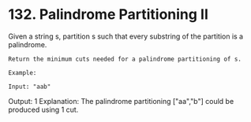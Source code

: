 # 132. Palindrome Partitioning II

Given a string s, partition s such that every substring of the partition is
        a palindrome.

    Return the minimum cuts needed for a palindrome partitioning of s.

    Example:

    Input: "aab"
Output: 1
Explanation: The palindrome partitioning ["aa","b"] could be produced using 1 cut.